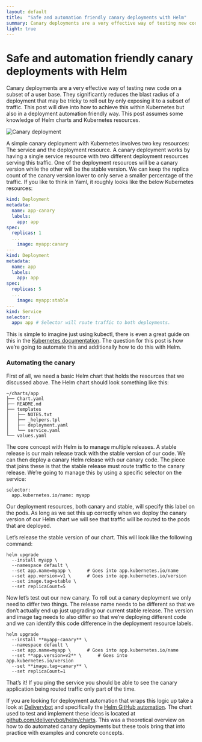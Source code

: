 ```yaml
---
layout: default
title:  "Safe and automation friendly canary deployments with Helm"
summary: Canary deployments are a very effective way of testing new code on a subset of a user base. They significantly reduces the blast radius of a deployment that may be tricky to roll out by only exposing it to a subset of traffic. This post will dive into how to achieve this within Kubernetes but also in a deployment automation friendly way
light: true
---
```


# Safe and automation friendly canary deployments with Helm

Canary deployments are a very effective way of testing new code on a subset of a user base. They significantly reduces the blast radius of a deployment that may be tricky to roll out by only exposing it to a subset of traffic. This post will dive into how to achieve this within Kubernetes but also in a deployment automation friendly way. This post assumes some knowledge of Helm charts and Kubernetes resources.

![Canary deployment](https://cdn-images-1.medium.com/max/2000/1*tk_mHDWNGDdHTT53usv4Lg.png)

A simple canary deployment with Kubernetes involves two key resources: The service and the deployment resource. A canary deployment works by having a single service resource with two different deployment resources serving this traffic. One of the deployment resources will be a canary version while the other will be the stable version. We can keep the replica count of the canary version lower to only serve a smaller percentage of the traffic. If you like to think in Yaml, it roughly looks like the below Kubernetes resources:

```yaml
kind: Deployment
metadata:
  name: app-canary
  labels:
    app: app
spec:
  replicas: 1
  ...
    image: myapp:canary
---
kind: Deployment
metadata:
  name: app
  labels:
    app: app
spec:
  replicas: 5
  ...
    image: myapp:stable
---
kind: Service
selector:
  app: app # Selector will route traffic to both deployments.
```

This is simple to imagine just using kubectl, there is even a great guide on this in the [Kubernetes documentation](https://kubernetes.io/docs/concepts/cluster-administration/manage-deployment/#canary-deployments). The question for this post is how we’re going to automate this and additionally how to do this with Helm.

### **Automating the canary**

First of all, we need a basic Helm chart that holds the resources that we discussed above. The Helm chart should look something like this:

    ~/charts/app
    ├── Chart.yaml
    ├── README.md
    ├── templates
    │   ├── NOTES.txt
    │   ├── _helpers.tpl
    │   ├── deployment.yaml
    │   └── service.yaml
    └── values.yaml

The core concept with Helm is to manage multiple releases. A stable release is our main release track with the stable version of our code. We can then deploy a canary Helm release with our canary code. The piece that joins these is that the stable release must route traffic to the canary release. We’re going to manage this by using a specific selector on the service:

    selector:
      app.kubernetes.io/name: myapp

Our deployment resources, both canary and stable, will specify this label on the pods. As long as we set this up correctly when we deploy the canary version of our Helm chart we will see that traffic will be routed to the pods that are deployed.

Let’s release the stable version of our chart. This will look like the following command:

    helm upgrade
      --install myapp \
      --namespace default \
      --set app.name=myapp \      # Goes into app.kubernetes.io/name
      --set app.version=v1 \      # Goes into app.kubernetes.io/version
      --set image.tag=stable \
      --set replicaCount=5

Now let’s test out our new canary. To roll out a canary deployment we only need to differ two things. The release name needs to be different so that we don’t actually end up just upgrading our current stable release. The version and image tag needs to also differ so that we’re deploying different code and we can identify this code difference in the deployment resource labels.

    helm upgrade
      --install **myapp-canary** \
      --namespace default \
      --set app.name=myapp \      # Goes into app.kubernetes.io/name
      --set **app.version=v2** \      # Goes into app.kubernetes.io/version
      --set **image.tag=canary** \
      --set replicaCount=1

That’s it! If you ping the service you should be able to see the canary application being routed traffic only part of the time.

If you are looking for deployment automation that wraps this logic up take a look at [Deliverybot](https://deliverybot.github.io) and specifically the [Helm GitHub automation](https://github.com/deliverybot/helm). The chart used to test and implement these ideas is located at [github.com/deliverybot/helm/charts](https://github.com/deliverybot/helm/tree/master/charts/app). This was a theoretical overview on how to do automated canary deployments but these tools bring that into practice with examples and concrete concepts.
